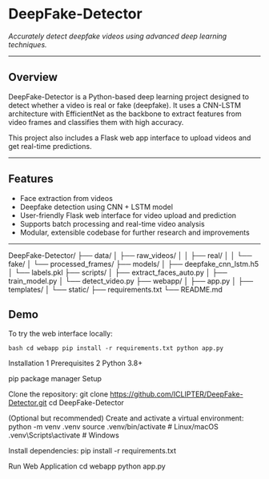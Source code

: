 <h1>DeepFake-Detector</h1>

*Accurately detect deepfake videos using advanced deep learning techniques.*

---

## Overview

DeepFake-Detector is a Python-based deep learning project designed to detect whether a video is real or fake (deepfake). It uses a CNN-LSTM architecture with EfficientNet as the backbone to extract features from video frames and classifies them with high accuracy.

This project also includes a Flask web app interface to upload videos and get real-time predictions.

---

## Features

- Face extraction from videos  
- Deepfake detection using CNN + LSTM model  
- User-friendly Flask web interface for video upload and prediction  
- Supports batch processing and real-time video analysis  
- Modular, extensible codebase for further research and improvements

---
DeepFake-Detector/
├── data/
│ ├── raw_videos/
│ │ ├── real/
│ │ └── fake/
│ └── processed_frames/
├── models/
│ ├── deepfake_cnn_lstm.h5
│ └── labels.pkl
├── scripts/
│ ├── extract_faces_auto.py
│ ├── train_model.py
│ └── detect_video.py
├── webapp/
│ ├── app.py
│ ├── templates/
│ └── static/
├── requirements.txt
└── README.md

## Demo

To try the web interface locally:

``bash
cd webapp
pip install -r requirements.txt
python app.py
``

Installation
1 Prerequisites
2 Python 3.8+

pip package manager
Setup

Clone the repository:
git clone https://github.com/ICLIPTER/DeepFake-Detector.git
cd DeepFake-Detector

(Optional but recommended) Create and activate a virtual environment:
python -m venv .venv
source .venv/bin/activate     # Linux/macOS
.venv\Scripts\activate        # Windows

Install dependencies:
pip install -r requirements.txt

Run Web Application
cd webapp
python app.py




